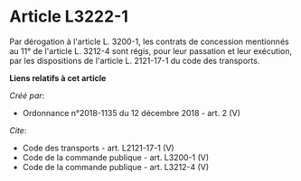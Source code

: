 # Article L3222-1

Par dérogation à l'article L. 3200-1, les contrats de concession mentionnés au 11° de l'article L. 3212-4 sont régis, pour
leur passation et leur exécution, par les dispositions de l'article L. 2121-17-1 du code des transports.

**Liens relatifs à cet article**

_Créé par_:

  - Ordonnance n°2018-1135 du 12 décembre 2018 - art. 2 (V)

_Cite_:

  - Code des transports - art. L2121-17-1 (V)
  - Code de la commande publique - art. L3200-1 (V)
  - Code de la commande publique - art. L3212-4 (V)
